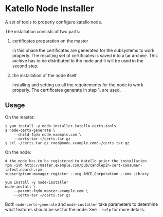 Katello Node Installer
=======================

A set of tools to properly configure katello node.

The installation consists of two parts:

1. certificates preparation on the master

   In this phase the certificates are generated for the subsystems to
   work properly. The resulting set of certificates is saved into a
   tar archive. This archive has to be distributed to the node and it
   will be used in the second step.

2. the installation of the node itself

   Installing and setting up all the requirements for the node to work
   properly. The certificates generate in step 1. are used.

Usage
-----

On the master:

```
$ yum install -y node-installer katello-certs-tools
$ node-certs-generate \
    --child-fqdn node.example.com \
    --certs-tar ~/certs.tar.gz
$ scl ~/certs.tar.gz root@node.example.com:~/certs.tar.gz
```

On the node:

```
# the node has to be registered to Katello prior the installation
rpm -ivh http://master.example.com/pub/candlepin-cert-consumer-latest.noarch.rpm
subscription-manager register --org AMCE_Corporation --env Library

yum install -y node-installer
node-install \
    --parent-fqdn master.example.com \
    --certs-tar ~/certs.tar.gz
```

Both `node-certs-generate` and `node-installer` take parameters to
determine what features should be set for the node. See `--help` for
more details.
